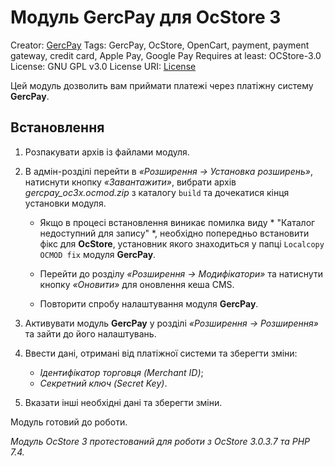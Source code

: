# Модуль GercPay для OcStore 3

Creator: [GercPay](https://gercpay.com.ua)
Tags: GercPay, OcStore, OpenСart, payment, payment gateway, credit card, Apple Pay, Google Pay
Requires at least: OCStore-3.0
License: GNU GPL v3.0
License URI: [License](https://opensource.org/licenses/GPL-3.0)

Цей модуль дозволить вам приймати платежі через платіжну систему **GercPay**.

## Встановлення

1. Розпакувати архів із файлами модуля.

2. В адмін-розділі перейти в *«Розширення -> Установка розширень»*,
   натиснути кнопку *«Завантажити»*, вибрати архів *gercpay_oc3x.ocmod.zip* з каталогу `build` та дочекатися кінця установки модуля.

   - Якщо в процесі встановлення виникає помилка виду * "Каталог недоступний для запису" *,
     необхідно попередньо встановити фікс для **OcStore**,
     установник якого знаходиться у папці `Localcopy OCMOD fix` модуля **GercPay**.

   - Перейти до розділу *«Розширення -> Модифікатори»* та натиснути кнопку *«Оновити»* для оновлення кеша CMS.

   - Повторити спробу налаштування модуля **GercPay**.

3. Активувати модуль **GercPay** у розділі *«Розширення -> Розширення»* та зайти до його налаштувань.

4. Ввести дані, отримані від платіжної системи та зберегти зміни:

   - *Ідентифікатор торговця (Merchant ID)*;
   - *Секретний ключ (Secret Key)*.

5. Вказати інші необхідні дані та зберегти зміни.

Модуль готовий до роботи.

*Модуль OcStore 3 протестований для роботи з OcStore 3.0.3.7 та PHP 7.4.*

